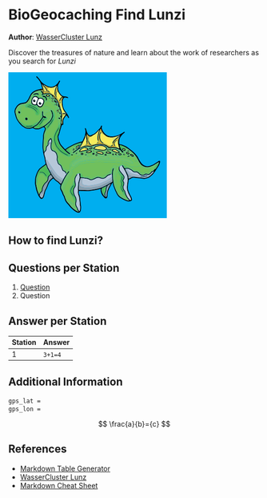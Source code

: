 # BioGeocaching Find Lunzi

**Author**: [WasserCluster Lunz](https://wcl.ac.at/en/outreach/find-lunzi-biogeocaching)

Discover the treasures of nature and learn about the work of researchers as you search for *Lunzi*

![Lunzi](Lunzi.PNG)

## How to find Lunzi?

## Questions per Station
1. [Question](./questions/question_1.md)
2. Question


## Answer per Station

| Station | Answer |
|---------|--------|
| 1       | `3+1=4`|


## Additional Information

```
gps_lat =
gps_lon =
```

$$ \frac{a}{b}={c} $$


## References 
- [Markdown Table Generator](https://www.tablesgenerator.com/markdown_tables#google_vignette)
- [WasserCluster Lunz](https://wcl.ac.at/en/)
- [Markdown Cheat Sheet](https://www.markdownguide.org/cheat-sheet/)
